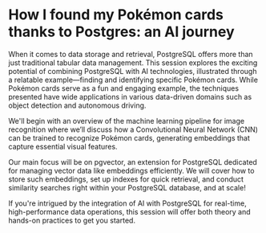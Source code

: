 # How I found my Pokémon cards thanks to Postgres: an AI journey

When it comes to data storage and retrieval, PostgreSQL offers more than just traditional tabular data management. This session explores the exciting potential of combining PostgreSQL with AI technologies, illustrated through a relatable example—finding and identifying specific Pokémon cards. While Pokémon cards serve as a fun and engaging example, the techniques presented have wide applications in various data-driven domains such as object detection and autonomous driving.

We'll begin with an overview of the machine learning pipeline for image recognition where we’ll discuss how a Convolutional Neural Network (CNN) can be trained to recognize Pokémon cards, generating embeddings that capture essential visual features.

Our main focus will be on pgvector, an extension for PostgreSQL dedicated for managing vector data like embeddings efficiently. We will cover how to store such embeddings, set up indexes for quick retrieval, and conduct similarity searches right within your PostgreSQL database, and at scale!

If you're intrigued by the integration of AI with PostgreSQL for real-time, high-performance data operations, this session will offer both theory and hands-on practices to get you started.
